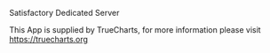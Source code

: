 Satisfactory Dedicated Server

This App is supplied by TrueCharts, for more information please visit https://truecharts.org
